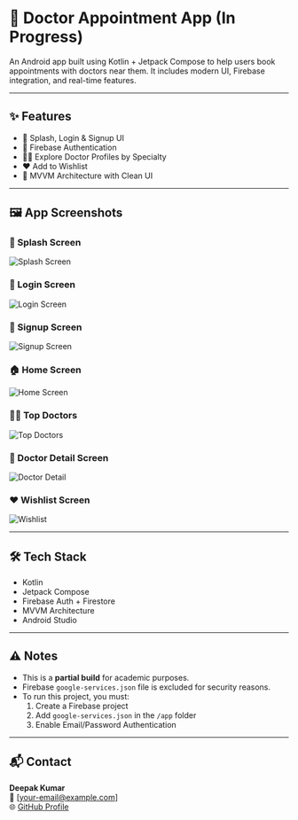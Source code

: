 # 🏥 Doctor Appointment App (In Progress)

An Android app built using Kotlin + Jetpack Compose to help users book appointments with doctors near them. It includes modern UI, Firebase integration, and real-time features.

---

## ✨ Features

- 📱 Splash, Login & Signup UI
- 🔐 Firebase Authentication
- 👨‍⚕️ Explore Doctor Profiles by Specialty
- ❤️ Add to Wishlist
- 💾 MVVM Architecture with Clean UI

---

## 🖼️ App Screenshots

### 🚀 Splash Screen
![Splash Screen](screenshots/1_splash.png)

### 🔐 Login Screen
![Login Screen](screenshots/2_login.png)

### 📝 Signup Screen
![Signup Screen](screenshots/3_signup.png)

### 🏠 Home Screen
![Home Screen](screenshots/4_home.png)

### 👨‍⚕️ Top Doctors
![Top Doctors](screenshots/5_top_dpctor.png)

### 📄 Doctor Detail Screen
![Doctor Detail](screenshots/6_detail.png)

### ❤️ Wishlist Screen
![Wishlist](screenshots/7_whislist.png)

---

## 🛠️ Tech Stack

- Kotlin
- Jetpack Compose
- Firebase Auth + Firestore
- MVVM Architecture
- Android Studio

---

## ⚠️ Notes

- This is a **partial build** for academic purposes.
- Firebase `google-services.json` file is excluded for security reasons.
- To run this project, you must:
  1. Create a Firebase project
  2. Add `google-services.json` in the `/app` folder
  3. Enable Email/Password Authentication

---

## 📬 Contact

**Deepak Kumar**  
📧 [your-email@example.com]  
🌐 [GitHub Profile](https://github.com/your-username)
